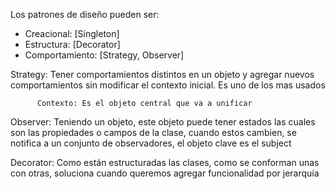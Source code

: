 
Los patrones de diseño pueden ser:
  - Creacional: [Singleton]
  - Estructura: [Decorator]
  - Comportamiento: [Strategy, Observer]

Strategy: Tener comportamientos distintos en un objeto y agregar nuevos
          comportamientos sin modificar el contexto inicial. Es uno de los mas usados

          Contexto: Es el objeto central que va a unificar

Observer: Teniendo un objeto, este objeto puede tener estados las cuales son las
          propiedades o campos de la clase, cuando estos cambien, se notifica a un conjunto
          de observadores, el objeto clave es el subject

Decorator: Como están estructuradas las clases, como se conforman unas con otras, soluciona
           cuando queremos agregar funcionalidad por jerarquía